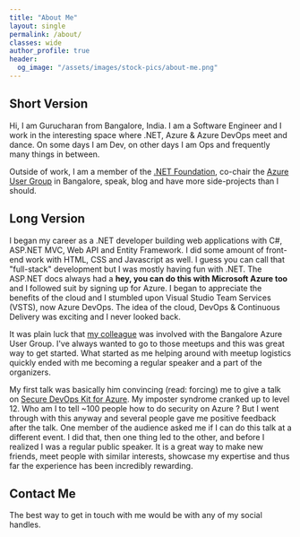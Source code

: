 ```yaml
---
title: "About Me"
layout: single
permalink: /about/
classes: wide
author_profile: true
header:
  og_image: "/assets/images/stock-pics/about-me.png"
---
```


## Short Version

Hi, I am Gurucharan from Bangalore, India. I am a Software Engineer and I work in the interesting space where .NET, Azure & Azure DevOps meet and dance. On some days I am Dev, on other days I am Ops and frequently many things in between.

Outside of work, I am a member of the [.NET Foundation](https://dotnetfoundation.org), co-chair the [Azure User Group](https://www.meetup.com/Microsoft-Azure-Bangalore/) in Bangalore, speak, blog and have more side-projects than I should.

## Long Version

I began my career as a .NET developer building web applications with C#, ASP.NET MVC, Web API and Entity Framework. I did some amount of front-end work with HTML, CSS and Javascript as well. I guess you can call that "full-stack" development but I was mostly having fun with .NET. The ASP.NET docs always had a **hey, you can do this with Microsoft Azure too** and I followed suit by signing up for Azure. I began to appreciate the benefits of the cloud and I stumbled upon Visual Studio Team Services (VSTS), now Azure DevOps. The idea of the cloud, DevOps & Continuous Delivery was exciting and I never looked back.

It was plain luck that [my colleague](https://www.linkedin.com/in/ilyasf/) was involved with the Bangalore Azure User Group. I've always wanted to go to those meetups and this was great way to get started. What started as me helping around with meetup logistics quickly ended with me becoming a regular speaker and a part of the organizers.

My first talk was basically him convincing (read: forcing) me to give a talk on [Secure DevOps Kit for Azure](https://azsk.azurewebsites.net). My imposter syndrome cranked up to level 12. Who am I to tell ~100 people how to do security on Azure ? But I went through with this anyway and several people gave me positive feedback after the talk. One member of the audience asked me if I can do this talk at a different event. I did that, then one thing led to the other, and before I realized I was a regular public speaker. It is a great way to make new friends, meet people with similar interests, showcase my expertise and thus far the experience has been incredibly rewarding.

## Contact Me

The best way to get in touch with me would be with any of my social handles.
